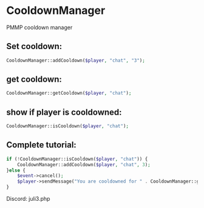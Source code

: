 # CooldownManager
PMMP cooldown manager 


## Set cooldown:
```php
CooldownManager::addCooldown($player, "chat", "3");
```



## get cooldown:
```php
CooldownManager::getCooldown($player, "chat");
```

## show if player is cooldowned:
```php
CooldownManager::isCooldown($player, "chat");
```

## Complete tutorial:
```php
if (!CooldownManager::isCooldown($player, "chat")) {
    CooldownManager::addCooldown($player, "chat", 3);
}else {
    $event->cancel();
    $player->sendMessage("You are cooldowned for " . CooldownManager::getCooldown($player, "chat"));
}
```

Discord: juli3.php
